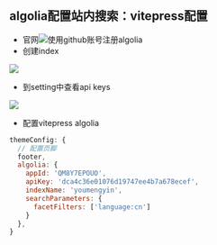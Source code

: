 ## algolia配置站内搜索：vitepress配置

- 官网![](https://www.algolia.com/users/sign_up)使用github账号注册algolia 
- 创建index

![](https://img-blog.csdnimg.cn/bdf54af6007046b39a2b6df799140a74.png)

- 到setting中查看api keys

![](https://img-blog.csdnimg.cn/006cd3c2129b4212875acfe1f262a0a6.png)

- 配置vitepress algolia

```js
themeConfig: {
  // 配置页脚
  footer,
  algolia: {
    appId: 'QM8Y7EPOUO',
    apiKey: 'dca4c36e01076d19747ee4b7a678ecef',
    indexName: 'youmengyin',
    searchParameters: {
      facetFilters: ['language:cn']
    }
  },
}
```